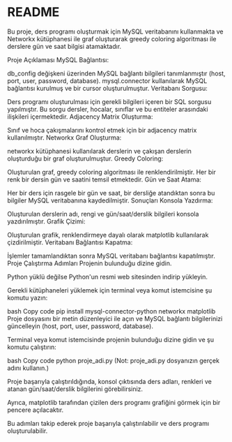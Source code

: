 # README
Bu proje, ders programı oluşturmak için MySQL veritabanını kullanmakta ve Networkx kütüphanesi ile graf oluşturarak greedy coloring algoritması ile derslere gün ve saat bilgisi atamaktadır.

Proje Açıklaması
MySQL Bağlantısı:

db_config değişkeni üzerinden MySQL bağlantı bilgileri tanımlanmıştır (host, port, user, password, database).
mysql.connector kullanılarak MySQL bağlantısı kurulmuş ve bir cursor oluşturulmuştur.
Veritabanı Sorgusu:

Ders programı oluşturulması için gerekli bilgileri içeren bir SQL sorgusu yapılmıştır. Bu sorgu dersler, hocalar, sınıflar ve bu entiteler arasındaki ilişkileri içermektedir.
Adjacency Matrix Oluşturma:

Sınıf ve hoca çakışmalarını kontrol etmek için bir adjacency matrix kullanılmıştır.
Networkx Graf Oluşturma:

networkx kütüphanesi kullanılarak derslerin ve çakışan derslerin oluşturduğu bir graf oluşturulmuştur.
Greedy Coloring:

Oluşturulan graf, greedy coloring algoritması ile renklendirilmiştir. Her bir renk bir dersin gün ve saatini temsil etmektedir.
Gün ve Saat Atama:

Her bir ders için rasgele bir gün ve saat, bir dersliğe atandıktan sonra bu bilgiler MySQL veritabanına kaydedilmiştir.
Sonuçları Konsola Yazdırma:

Oluşturulan derslerin adı, rengi ve gün/saat/derslik bilgileri konsola yazdırılmıştır.
Grafik Çizimi:

Oluşturulan grafik, renklendirmeye dayalı olarak matplotlib kullanılarak çizdirilmiştir.
Veritabanı Bağlantısı Kapatma:

İşlemler tamamlandıktan sonra MySQL veritabanı bağlantısı kapatılmıştır.
Proje Çalıştırma Adımları
Projenin bulunduğu dizine gidin.

Python yüklü değilse Python'un resmi web sitesinden indirip yükleyin.

Gerekli kütüphaneleri yüklemek için terminal veya komut istemcisine şu komutu yazın:

bash
Copy code
pip install mysql-connector-python networkx matplotlib
Proje dosyasını bir metin düzenleyici ile açın ve MySQL bağlantı bilgilerinizi güncelleyin (host, port, user, password, database).

Terminal veya komut istemcisinde projenin bulunduğu dizine gidin ve şu komutu çalıştırın:

bash
Copy code
python proje_adi.py
(Not: proje_adi.py dosyanızın gerçek adını kullanın.)

Proje başarıyla çalıştırıldığında, konsol çıktısında ders adları, renkleri ve atanan gün/saat/derslik bilgilerini görebilirsiniz.

Ayrıca, matplotlib tarafından çizilen ders programı grafiğini görmek için bir pencere açılacaktır.

Bu adımları takip ederek proje başarıyla çalıştırılabilir ve ders programı oluşturulabilir.

